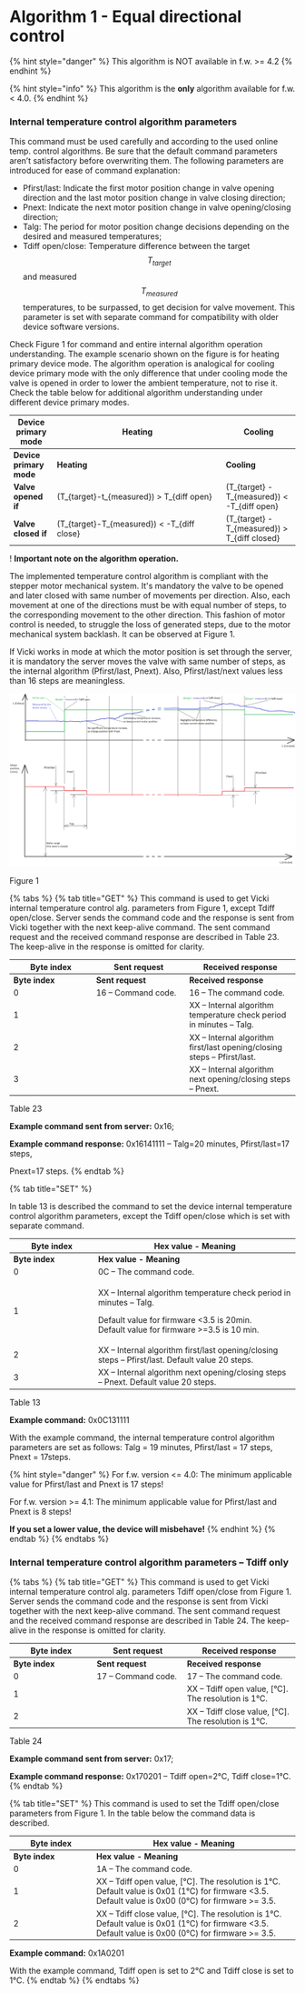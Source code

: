 # Algorithm 1 - Equal directional control

{% hint style="danger" %}
This algorithm is NOT available in f.w. >= 4.2
{% endhint %}

{% hint style="info" %}
This algorithm is the **only** algorithm available for f.w. < 4.0.
{% endhint %}

### Internal temperature control algorithm parameters

This command must be used carefully and according to the used online temp. control algorithms. Be sure that the default command parameters aren’t satisfactory before overwriting them. The following parameters are introduced for ease of command explanation:

* Pfirst/last: Indicate the first motor position change in valve opening direction and the last motor position change in valve closing direction;
* Pnext: Indicate the next motor position change in valve opening/closing direction;
* Talg: The period for motor position change decisions depending on the desired and measured temperatures;
* Tdiff open/close: Temperature difference between the target $$T_{target}$$ and measured $$T_{measured}$$ temperatures, to be surpassed, to get decision for valve movement. This parameter is set with separate command for compatibility with older device software versions.

Check Figure 1 for command and entire internal algorithm operation understanding. The example scenario shown on the figure is for heating primary device mode. The algorithm operation is analogical for cooling device primary mode with the only difference that under cooling mode the valve is opened in order to lower the ambient temperature, not to rise it. Check the table below for additional algorithm understanding under different device primary modes.



<table data-header-hidden><thead><tr><th>Device primary mode</th><th width="283.66666666666663">Heating</th><th>Cooling</th></tr></thead><tbody><tr><td><strong>Device primary mode</strong></td><td><strong>Heating</strong></td><td><strong>Cooling</strong></td></tr><tr><td><strong>Valve opened if</strong></td><td> <span class="math">(T_{target}-t_{measured}) > T_{diff  open}</span> </td><td><span class="math">(T_{target} - T_{measured}) &#x3C; -T_{diff open}</span> </td></tr><tr><td><strong>Valve closed if</strong></td><td><span class="math">(T_{target}-T_{measured}) &#x3C; -T_{diff close}</span> </td><td><span class="math">(T_{target} - T_{measured}) > T_{diff closed}</span> </td></tr></tbody></table>

! **Important note on the algorithm operation.**

The implemented temperature control algorithm is compliant with the stepper motor mechanical system. It's mandatory the valve to be opened and later closed with same number of movements per direction. Also, each movement at one of the directions must be with equal number of steps, to the corresponding movement to the other direction. This fashion of motor control is needed, to struggle the loss of generated steps, due to the motor mechanical system backlash. It can be observed at Figure 1.

If Vicki works in mode at which the motor position is set through the server, it is mandatory the server moves the valve with same number of steps, as the internal algorithm (Pfirst/last, Pnext). Also, Pfirst/last/next values less than 16 steps are meaningless.

![](../../../../.gitbook/assets/0.png)

Figure 1



{% tabs %}
{% tab title="GET" %}
This command is used to get Vicki internal temperature control alg. parameters from Figure 1, except Tdiff open/close. Server sends the command code and the response is sent from Vicki together with the next keep-alive command. The sent command request and the received command response are described in Table 23. The keep-alive in the response is omitted for clarity.

<table data-header-hidden><thead><tr><th width="131.66666666666666">Byte index</th><th width="150">Sent request</th><th>Received response</th></tr></thead><tbody><tr><td><strong>Byte index</strong></td><td><strong>Sent request</strong></td><td><strong>Received response</strong></td></tr><tr><td>0</td><td>16 – Command code.</td><td>16 – The command code.</td></tr><tr><td>1</td><td></td><td>XX – Internal algorithm temperature check period in minutes – Talg.</td></tr><tr><td>2</td><td></td><td>XX – Internal algorithm first/last opening/closing steps – Pfirst/last.</td></tr><tr><td>3</td><td></td><td>XX – Internal algorithm next opening/closing steps – Pnext.</td></tr></tbody></table>

Table 23

**Example command sent from server:** 0x16;

**Example command response:** 0x16141111 – Talg=20 minutes, Pfirst/last=17 steps,

Pnext=17 steps.
{% endtab %}

{% tab title="SET" %}


In table 13 is described the command to set the device internal temperature control algorithm parameters, except the Tdiff open/close which is set with separate command.

<table data-header-hidden><thead><tr><th width="135.20724027353867">Byte index</th><th>Hex value - Meaning</th></tr></thead><tbody><tr><td><strong>Byte index</strong></td><td><strong>Hex value - Meaning</strong></td></tr><tr><td>0</td><td>0C – The command code.</td></tr><tr><td>1</td><td><p>XX – Internal algorithm temperature check period in minutes – Talg. </p><p>Default value for firmware &#x3C;3.5 is 20min.<br>Default value for firmware >=3.5 is 10 min.</p></td></tr><tr><td>2</td><td>XX – Internal algorithm first/last opening/closing steps – Pfirst/last. Default value 20 steps.</td></tr><tr><td>3</td><td>XX – Internal algorithm next opening/closing steps – Pnext. Default value 20 steps.</td></tr></tbody></table>

Table 13

**Example command:** 0x0C131111

With the example command, the internal temperature control algorithm parameters are set as follows: Talg = 19 minutes, Pfirst/last = 17 steps, Pnext = 17steps.

{% hint style="danger" %}
For f.w. version <= 4.0: The minimum applicable value for Pfirst/last and Pnext is 17 steps!

For f.w. version >= 4.1: The minimum applicable value for Pfirst/last and Pnext is 8 steps!

**If you set a lower value, the device will misbehave!**
{% endhint %}
{% endtab %}
{% endtabs %}

### Internal temperature control algorithm parameters – Tdiff only

{% tabs %}
{% tab title="GET" %}
This command is used to get Vicki internal temperature control alg. parameters Tdiff open/close from Figure 1. Server sends the command code and the response is sent from Vicki together with the next keep-alive command. The sent command request and the received command response are described in Table 24. The keep-alive in the response is omitted for clarity.

<table data-header-hidden><thead><tr><th width="132.66666666666666">Byte index</th><th width="145">Sent request</th><th>Received response</th></tr></thead><tbody><tr><td><strong>Byte index</strong></td><td><strong>Sent request</strong></td><td><strong>Received response</strong></td></tr><tr><td>0</td><td>17 – Command code.</td><td>17 – The command code.</td></tr><tr><td>1</td><td></td><td>XX – Tdiff open value, [°C]. The resolution is 1°C.</td></tr><tr><td>2</td><td></td><td>XX – Tdiff close value, [°C]. The resolution is 1°C.</td></tr></tbody></table>

Table 24

**Example command sent from server:** 0x17;

**Example command response:** 0x170201 – Tdiff open=2°C, Tdiff close=1°C.
{% endtab %}

{% tab title="SET" %}
This command is used to set the Tdiff open/close parameters from Figure 1. In the table below the command data is described.

<table data-header-hidden><thead><tr><th width="132">Byte index</th><th>Hex value - Meaning</th></tr></thead><tbody><tr><td><strong>Byte index</strong></td><td><strong>Hex value - Meaning</strong></td></tr><tr><td>0</td><td>1A – The command code.</td></tr><tr><td>1</td><td>XX – Tdiff open value, [°C]. The resolution is 1°C. Default value is 0x01 (1°C) for firmware &#x3C;3.5.<br>Default value is 0x00 (0°C) for firmware >= 3.5. </td></tr><tr><td>2</td><td>XX – Tdiff close value, [°C]. The resolution is 1°C. Default value is 0x01 (1°C) for firmware &#x3C;3.5.<br>Default value is 0x00 (0°C) for firmware >= 3.5. </td></tr></tbody></table>

**Example command:** 0x1A0201

With the example command, Tdiff open is set to 2°C and Tdiff close is set to 1°C.&#x20;
{% endtab %}
{% endtabs %}





